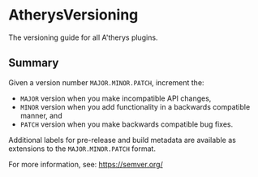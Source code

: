 # AtherysVersioning
The versioning guide for all A'therys plugins. 

## Summary

Given a version number `MAJOR.MINOR.PATCH`, increment the:

- `MAJOR` version when you make incompatible API changes,
- `MINOR` version when you add functionality in a backwards compatible manner, and
- `PATCH` version when you make backwards compatible bug fixes.

Additional labels for pre-release and build metadata are available as extensions to the `MAJOR.MINOR.PATCH` format.

For more information, see: https://semver.org/
